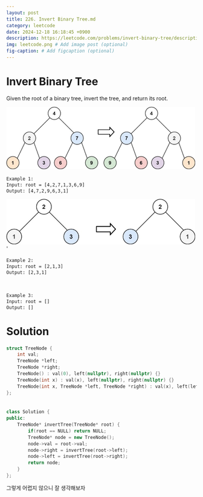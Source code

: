 ```yaml
---
layout: post
title: 226. Invert Binary Tree.md
category: leetcode
date: 2024-12-18 16:18:45 +0900
description: https://leetcode.com/problems/invert-binary-tree/description/
img: leetcode.png # Add image post (optional)
fig-caption: # Add figcaption (optional)
---
```


            
# Invert Binary Tree

Given the root of a binary tree, invert the tree, and return its root.


<img src="../imgs/invert1-tree.jpg" alt="invert1-tree" width="500"/>

    Example 1:
    Input: root = [4,2,7,1,3,6,9]
    Output: [4,7,2,9,6,3,1]

<img src="../imgs/invert2-tree.jpg" alt="invert2-tree" width="500"/>'

    Example 2:
    Input: root = [2,1,3]
    Output: [2,3,1]

<br>

    Example 3:
    Input: root = []
    Output: []

# Solution

```cpp
struct TreeNode {
    int val;
    TreeNode *left;
    TreeNode *right;
    TreeNode() : val(0), left(nullptr), right(nullptr) {}
    TreeNode(int x) : val(x), left(nullptr), right(nullptr) {}
    TreeNode(int x, TreeNode *left, TreeNode *right) : val(x), left(left), right(right) {}
};


class Solution {
public:
    TreeNode* invertTree(TreeNode* root) {
        if(root == NULL) return NULL;
        TreeNode* node = new TreeNode();
        node->val = root->val;
        node->right = invertTree(root->left);
        node->left = invertTree(root->right);
        return node;
    }
};

```

그렇게 어렵지 않으니 잘 생각해보자 